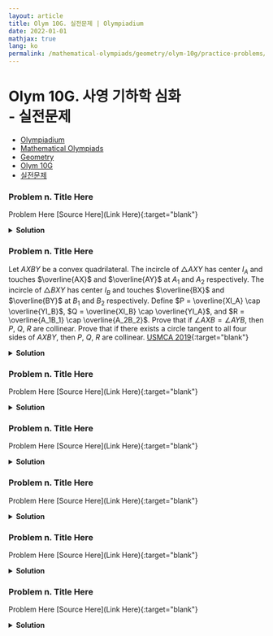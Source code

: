 ```yaml
---
layout: article
title: Olym 10G. 실전문제 | Olympiadium
date: 2022-01-01
mathjax: true
lang: ko
permalink: /mathematical-olympiads/geometry/olym-10g/practice-problems/
---
```

# Olym 10G. 사영 기하학 심화 <br> <ssup> - 실전문제</ssup>

<ul class="breadcrumb">
	<li><a href="{{ site.baseurl }}/">Olympiadium</a></li> 
	<li><a href="{{ site.baseurl }}/mathematical-olympiads/">Mathematical Olympiads</a></li> 
	<li><a href="{{ site.baseurl }}/mathematical-olympiads/geometry/">Geometry</a></li> 
	<li><a href="{{ site.baseurl }}/mathematical-olympiads/geometry/olym-10g/">Olym 10G</a></li> 
	<li><a href="{{ site.baseurl }}/mathematical-olympiads/geometry/olym-10g/practice-problems/">실전문제</a></li>
</ul>

### Problem n. Title Here
<blueboard> Problem Here </blueboard>
[Source Here](Link Here){:target="blank"}
<pinkborder><details>
<summary><b>Solution</b></summary>
Solution Here. 
</details></pinkborder>

### Problem n. Title Here
<blueboard> Let $AXBY$ be a convex quadrilateral. The incircle of $\triangle AXY$ has center $I_A$ and touches $\overline{AX}$ and $\overline{AY}$ at $A_1$ and $A_2$ respectively. The incircle of $\triangle BXY$ has center $I_B$ and touches $\overline{BX}$ and $\overline{BY}$ at $B_1$ and $B_2$ respectively. Define $P = \overline{XI_A} \cap \overline{YI_B}$, $Q = \overline{XI_B} \cap \overline{YI_A}$, and $R = \overline{A_1B_1} \cap \overline{A_2B_2}$.
Prove that if $\angle AXB = \angle AYB$, then $P$, $Q$, $R$ are collinear.
Prove that if there exists a circle tangent to all four sides of $AXBY$, then $P$, $Q$, $R$ are collinear. </blueboard>
[USMCA 2019](https://artofproblemsolving.com/community/c833908h1834608){:target="blank"}
<pinkborder><details>
<summary><b>Solution</b></summary>
Solution Here. 
</details></pinkborder>

### Problem n. Title Here
<blueboard> Problem Here </blueboard>
[Source Here](Link Here){:target="blank"}
<pinkborder><details>
<summary><b>Solution</b></summary>
Solution Here. 
</details></pinkborder>

### Problem n. Title Here
<blueboard> Problem Here </blueboard>
[Source Here](Link Here){:target="blank"}
<pinkborder><details>
<summary><b>Solution</b></summary>
Solution Here. 
</details></pinkborder>

### Problem n. Title Here
<blueboard> Problem Here </blueboard>
[Source Here](Link Here){:target="blank"}
<pinkborder><details>
<summary><b>Solution</b></summary>
Solution Here. 
</details></pinkborder>

### Problem n. Title Here
<blueboard> Problem Here </blueboard>
[Source Here](Link Here){:target="blank"}
<pinkborder><details>
<summary><b>Solution</b></summary>
Solution Here. 
</details></pinkborder>

### Problem n. Title Here
<blueboard> Problem Here </blueboard>
[Source Here](Link Here){:target="blank"}
<pinkborder><details>
<summary><b>Solution</b></summary>
Solution Here. 
</details></pinkborder>
